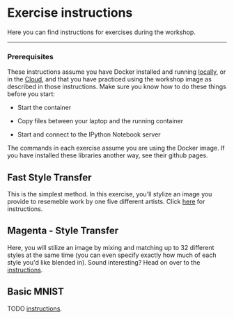 # Exercise instructions
Here you can find instructions for exercises during the workshop.

---

### Prerequisites
These instructions assume you have Docker installed and running [locally](install-local.md), or in the [Cloud](cloud-install.md), and that you have practiced using the workshop image as described in those instructions. Make sure you know how to do these things before you start:

* Start the container

* Copy files between your laptop and the running container

* Start and connect to the IPython Notebook server

The commands in each exercise assume you are using the Docker image. If you have installed these libraries another way, see their github pages.

## Fast Style Transfer
This is the simplest method. In this exercise, you'll stylize an image you provide to resemeble work by one five different artists. Click [here](fast-style-transfer.md) for instructions.

## Magenta - Style Transfer
Here, you will stilize an image by mixing and matching up to 32 different styles at the same time (you can even specify exactly how much of each style you'd like blended in). Sound interesting? Head on over to the [instructions](magenta-style-transfer.md).

## Basic MNIST
TODO [instructions](basic_mnist.md).